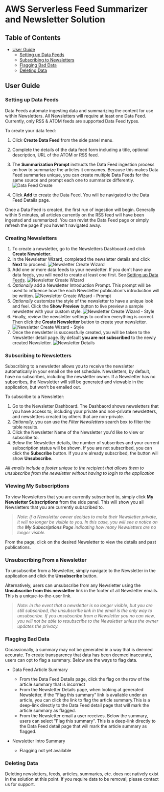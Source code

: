 # **AWS Serverless Feed Summarizer and Newsletter Solution**

## Table of Contents

- [User Guide](#user-guide)
  - [Setting up Data Feeds](#setting-up-data-feeds)
  - [Subscribing to Newsletters](#subscribing-to-newsletters)
  - [Flagging Bad Data](#flagging-bad-data)
  - [Deleting Data](#deleting-data)

## User Guide

### Setting up Data Feeds
Data Feeds automate ingesting data and summarizing the content for use within Newsletters. All Newsletters will require at least one Data Feed. Currently, only RSS & ATOM feeds are supported Data Feed types. 

To create your data feed:

1. Click **Create Data Feed** from the side panel menu.

1. Complete the details of the data feed form including a title, optional description, URL of the ATOM or RSS feed.

1. The **Summarization Prompt** instructs the Data Feed ingestion process on how to summarize the articles it consumes. Because this makes Data Feed summaries unique, you can create multiple Data Feeds for the same source and prompt each one to summarize differently. 
![Data Feed Create](./documentation-assets/DataFeed-Create-Image.png)

1. Click **Add** to create the Data Feed. 
You will be navigated to the Data Feed Details page. 

Once a Data Feed is created, the first run of ingestion will begin. Generally within 5 minutes, all articles currently on the RSS feed will have been ingested and summarized. You can revist the Data Feed page or simply refresh the page if you haven't navigated away. 

### Creating Newsletters

1. To create a newsletter, go to the Newsletters Dashboard and click **Create Newsletter**.
1. In the Newsletter Wizard, completed the newsletter details and click **Next** to proceed. 
![Newsletter Create Wizard](./documentation-assets/Newsletter-Create-Image.png)
1. Add one or more data feeds to your newsletter. If you don't have any data feeds, you will need to create at least one first. See [Setting up Data Feeds](#setting-up-data-feeds).
![Newsletter Create Wizard](./documentation-assets/Newsletter-Create-AddDataFeeds-Image.png)
1. *Optionally* add a Newsletter Introduction Prompt. This prompt will be used to influence how the each Newsletter publication's introduction will be written. 
![Newsletter Create Wizard - Prompt](./documentation-assets/Newsletter-Create-Prompt-Image.png)
1. *Optionally* customize the style of the newsletter to have a unique look and feel. Click the **Show Preview** button to live preview a sample newsletter with your custom style.
![Newsletter Create Wizard - Style](./documentation-assets/Newsletter-Create-Style-Image.png)
1. Finally, review the newsletter settings to confirm everything is correct. Then click the **Create Newsletter** button to create your newsletter. 
![Newsletter Create Wizard - Style](./documentation-assets/Newsletter-Create-Review-Image.png)
1. Once the newsletter is successfully created, you will be taken to the Newsletter detail page. By default **you are not subscribed** to the newly created Newsletter. 
![Newsletter Details](./documentation-assets/Newsletter-Details-Image.png)


### Subscribing to Newsletters

Subscribing to a newsletter allows you to receive the newsletter automatically in your email on the set schedule. Newsletters, by default, have no subscribes, including the newsletter owner. If a Newsletter has no subscribes, the Newsletter will still be generated and viewable in the application, but won't be emailed out. 

To subscribe to a Newsletter:

1. Go to the Newsletter Dashboard. The Dashbaord shows newsletters that you have access to, including your private and non-private newsletters, and newsletters created by others that are non-private. 
1. *Optionally,* you can use the *Filter Newsletters* search box to filter the table results. 
1. Click the Newsletter Name of the Newsletter you'd like to view or subscribe to.
1. Below the Newsletter details, the number of subscribes and your current suibscription status will be shown. If you are not subscribed, you can click the **Subscribe** button. If you are already subscribed, the button will show **Unsubscribe**.

*All emails include a footer unique to the recipient that allows them to unsubscribe from the newsletter without having to login to the application*

### Viewing My Subscriptions
To view Newsletters that you are currently subscribed to, simply click **My Newsletter Subscriptions** from the side panel. This will show you all Newsletters that you are currently subscribed to. 
> *Note: If a Newsletter owner decides to make their Newsletter private, it will no longer be visible to you. In this case, you will see a notice on the **My Subscriptions Page** indicating how many Newsletters are no longer visible.* 

From the page, click on the desired Newsletter to view the details and past publications.

### Unsubscribing From a Newsletter
To unsubscribe from a Newsletter, simply navigate to the Newsletter in the application and click the **Unsubscribe** button.

Alternatively, users can unsubscribe from any Newsletter using the **Unsubscribe from this newsletter** link in the footer of all Newsletter emails. This is a unique-to-the-user link.

> *Note: In the event that a newsletter is no longer visible, but you are still subscribed, the unsubscribe link in the email is the only way to unsubscribe. If you unsubscribe from a Newsletter you no can view, you will not be able to resubscribe to the Newsletter unless the owner updates the privacy.*

### Flagging Bad Data
Occassionally, a summary may not be generated in a way that is deemed accurate. To create transparency that data has been deemed inaccurate, users can opt to flag a summary. Below are the ways to flag data.

- Data Feed Article Summary
  - From the Data Feed Details page, click the flag on the row of the article summary that is incorrect
  - From the Newsletter Details page, when looking at generated Newsletter, if the "Flag this summary" link is available under an article, you can click the link to flag the article summary.This is a deep-link directly to the Data Feed detail page that will mark the article summary as flagged.
  - From the Newsletter email a user receives. Below the summary, users can select "Flag this summary". This is a deep-link directly to the Data Feed detail page that will mark the article summary as flagged.

- Newsletter Intro Summary
  - Flagging not yet available


### Deleting Data
Deleting newsletters, feeds, articles, summaries, etc. does not natively exist in the solution at this point. If you require data to be removal, please contact us for support. 

